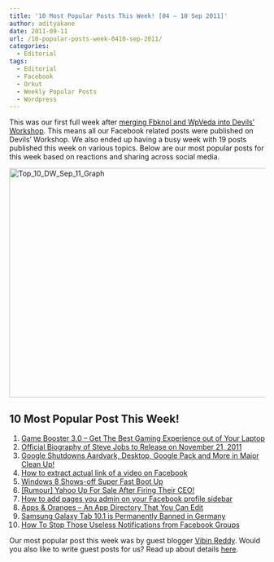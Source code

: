 ```yaml
---
title: '10 Most Popular Posts This Week! [04 – 10 Sep 2011]'
author: adityakane
date: 2011-09-11
url: /10-popular-posts-week-0410-sep-2011/
categories:
  - Editorial
tags:
  - Editorial
  - Facebook
  - Orkut
  - Weekly Popular Posts
  - Wordpress
---
```

This was our first full week after [merging Fbknol and WpVeda into Devils’ Workshop][1]. This means all our Facebook related posts were published on Devils’ Workshop. We also ended up having a busy week with 19 posts published this week on various topics. Below are our most popular posts for this week based on reactions and sharing across social media.

[<img class="wp-image-52174" style="padding-left: 0px;padding-right: 0px;padding-top: 0px;border: 0px" src="http://cdn.devilsworkshop.org/files/2011/09/Top_10_DW_Sep_11_Graph_thumb.png" alt="Top_10_DW_Sep_11_Graph" width="525" height="451" border="0" />][2]

## 10 Most Popular Post This Week!

  1. [Game Booster 3.0 – Get The Best Gaming Experience out of Your Laptop][3]
  2. [Official Biography of Steve Jobs to Release on November 21, 2011][4]
  3. [Google Shutdowns Aardvark, Desktop, Google Pack and More in Major Clean Up!][5]
  4. [How to extract actual link of a video on Facebook][6]
  5. [Windows 8 Shows-off Super Fast Boot Up][7]
  6. [[Rumour] Yahoo Up For Sale After Firing Their CEO!][8]
  7. [How to add pages you admin on your Facebook profile sidebar][9]
  8. [Apps & Oranges – An App Directory That You Can Edit][10]
  9. [Samsung Galaxy Tab 10.1 is Permanently Banned in Germany][11]
 10. [How To Stop Those Useless Notifications from Facebook Groups][12]

Our most popular post this week was by guest blogger [Vibin Reddy][13]. Would you also like to write guest posts for us? Read up about details [here][14].

 [1]: http://devilsworkshop.org/editorial-merging-fbknol-wpveda-orkutdiary-devils-workshop/
 [2]: http://cdn.devilsworkshop.org/files/2011/09/Top_10_DW_Sep_11_Graph.png
 [3]: http://devilsworkshop.org/game-booster-30-gaming-experience-laptop/
 [4]: http://devilsworkshop.org/preorder-official-biography-steve-jobs/
 [5]: http://devilsworkshop.org/google-shutdowns-aardvark-desktop-google-pack-major-clean/
 [6]: http://devilsworkshop.org/extract-actual-link-video-facebook/
 [7]: http://devilsworkshop.org/windows-8-showsoff-super-fast-boot/
 [8]: http://devilsworkshop.org/rumour-yahoo-up-for-sale-after-firing-their-ceo/
 [9]: http://devilsworkshop.org/add-pages-admin-facebook-profiles-sidebar/
 [10]: http://devilsworkshop.org/apps-oranges-app-directory-edit/
 [11]: http://devilsworkshop.org/samsung-galaxy-tab-101-permanently-banned-germany/
 [12]: http://devilsworkshop.org/stop-useless-notifications-facebook-groups/
 [13]: http://devilsworkshop.org/author/vibin/
 [14]: http://devilsworkshop.org/join-dw/
